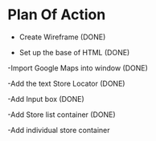 # Plan Of Action

- Create Wireframe (DONE)

- Set up the base of HTML (DONE)

-Import Google Maps into window (DONE)

-Add the text Store Locator (DONE)

-Add Input box (DONE)

-Add Store list container (DONE)

-Add individual store container

